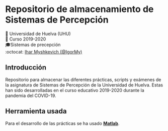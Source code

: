 # Repositorio de almacenamiento de Sistemas de Percepción
:office: Universidad de Huelva (UHU)  
:calendar: Curso 2019-2020  
:mortar_board:Sistemas de precepción  
:octocat: [Ihar Myshkevich (@IgorMy)](https://github.com/IgorMy)  
## Introducción
Repositorio para almacenar las diferentes prácticas, scripts y exámenes de la asignatura de Sistemas de Percepción de la Universidad de Huelva. Estas han sido desarrolladas en el curso educativo 2019-2020 durante la pandemia del COVID-19.
## Herramienta usada
Para el desarrollo de las prácticas se ha usado [**Matlab**](https://es.mathworks.com/products/matlab.html).

